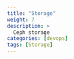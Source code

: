 ```yaml
---
title: "Storage"
weight: 7
description: >
  Ceph storage
categories: [devops]
tags: [Storage]
---
```


